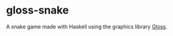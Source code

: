 # gloss-snake

A snake game made with Haskell using the graphics library [Gloss](https://hackage.haskell.org/package/gloss-1.8.1.2).
